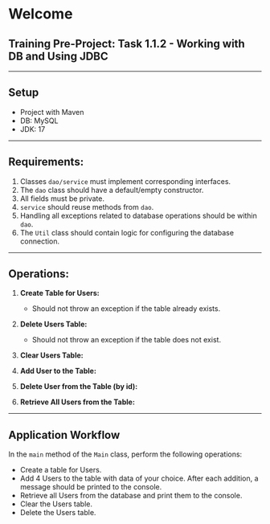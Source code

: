# Welcome
## Training Pre-Project: Task 1.1.2 - Working with DB and Using JDBC

---

## Setup
- Project with Maven
- DB: MySQL
- JDK: 17

---

## Requirements:

1. Classes `dao/service` must implement corresponding interfaces.
2. The `dao` class should have a default/empty constructor.
3. All fields must be private.
4. `service` should reuse methods from `dao`.
5. Handling all exceptions related to database operations should be within `dao`.
6. The `Util` class should contain logic for configuring the database connection.

---

## Operations:

1. **Create Table for Users:**
    - Should not throw an exception if the table already exists.

2. **Delete Users Table:**
    - Should not throw an exception if the table does not exist.

3. **Clear Users Table:**

4. **Add User to the Table:**

5. **Delete User from the Table (by id):**

6. **Retrieve All Users from the Table:**

---

## Application Workflow

In the `main` method of the `Main` class, perform the following operations:

- Create a table for Users.
- Add 4 Users to the table with data of your choice. After each addition, a message should be printed to the console.
- Retrieve all Users from the database and print them to the console.
- Clear the Users table.
- Delete the Users table.